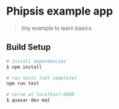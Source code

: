 # Phipsis example app

> tiny example to learn basics

## Build Setup

``` bash
# install dependencies
$ npm install

# run tests (not complete)
npm run test

# serve at localhost:8080
$ quasar dev mat
